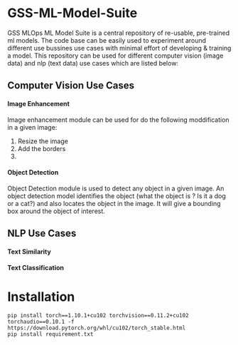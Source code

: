 # GSS-ML-Model-Suite
GSS MLOps ML Model Suite is a central repository of re-usable, pre-trained ml models. The code base can be easily used to experiment around different use bussines use cases with minimal effort of developing & training a model. This repository can be used for different computer vision (image data) and nlp (text data) use cases which are listed below:
## Computer Vision Use Cases
#### Image Enhancement
Image enhancement module can be used for do the following moddification in a given image: 
1. Resize the image
2. Add the borders
3. 
#### Object Detection
Object Detection module is used to detect any object in a given image. An object detection model identifies the object (what the object is ? Is it a dog or a cat?) and also locates the object in the image. It will give a bounding box around the object of interest. <Add an example image>
## NLP Use Cases
#### Text Similarity
#### Text Classification


# Installation
```
pip install torch==1.10.1+cu102 torchvision==0.11.2+cu102 torchaudio==0.10.1 -f https://download.pytorch.org/whl/cu102/torch_stable.html
pip install requirement.txt
```

